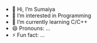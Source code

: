 - 👋 Hi, I’m Sumaiya
- 👀 I’m interested in Programming
- 🌱 I’m currently learning C/C++
- 😄 Pronouns: ...
- ⚡ Fun fact: ...

<!---
imsumu/imsumu is a ✨ special ✨ repository because its `README.md` (this file) appears on your GitHub profile.
You can click the Preview link to take a look at your changes.
--->

